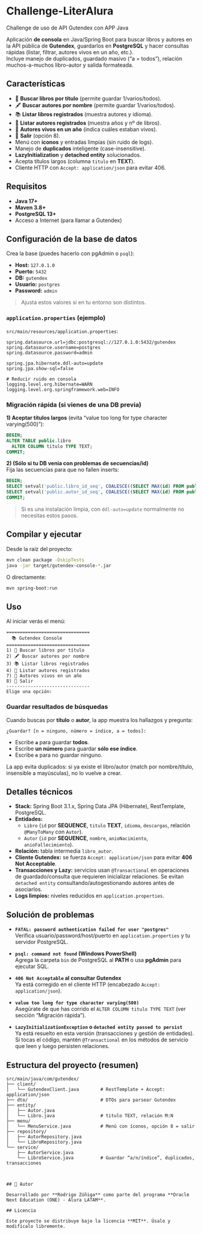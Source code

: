 # Challenge-LiterAlura
Challenge de uso de API Gutendex con APP Java

Aplicación **de consola** en Java/Spring Boot para buscar libros y autores en la API pública de **Gutendex**, guardarlos en **PostgreSQL** y hacer consultas rápidas (listar, filtrar, autores vivos en un año, etc.).  
Incluye manejo de duplicados, guardado masivo (“a = todos”), relación muchos-a-muchos libro–autor y salida formateada.

## Características

- 🔎 **Buscar libros por título** (permite guardar 1/varios/todos).
- 🖋️ **Buscar autores por nombre** (permite guardar 1/varios/todos).
- 📚 **Listar libros registrados** (muestra autores y idioma).
- 👤 **Listar autores registrados** (muestra años y nº de libros).
- 🧭 **Autores vivos en un año** (indica cuáles estaban vivos).
- 🚪 **Salir** (opción 8).
- Menú con **iconos** y entradas limpias (sin ruido de logs).
- Manejo de **duplicados** inteligente (case-insensitive).
- **LazyInitialization** y **detached entity** solucionados.
- Acepta títulos largos (columna `titulo` en **TEXT**).
- Cliente HTTP con `Accept: application/json` para evitar 406.

## Requisitos

- **Java 17+**
- **Maven 3.8+**
- **PostgreSQL 13+**
- Acceso a Internet (para llamar a Gutendex)

## Configuración de la base de datos

Crea la base (puedes hacerlo con pgAdmin o `psql`):

- **Host:** `127.0.1.0`  
- **Puerto:** `5432`  
- **DB:** `gutendex`  
- **Usuario:** `postgres`  
- **Password:** `admin`

> Ajusta estos valores si en tu entorno son distintos.

### `application.properties` (ejemplo)

`src/main/resources/application.properties`:

```properties
spring.datasource.url=jdbc:postgresql://127.0.1.0:5432/gutendex
spring.datasource.username=postgres
spring.datasource.password=admin

spring.jpa.hibernate.ddl-auto=update
spring.jpa.show-sql=false

# Reducir ruido en consola
logging.level.org.hibernate=WARN
logging.level.org.springframework.web=INFO
```

### Migración rápida (si vienes de una DB previa)

**1) Aceptar títulos largos** (evita “value too long for type character varying(500)”):

```sql
BEGIN;
ALTER TABLE public.libro
  ALTER COLUMN titulo TYPE TEXT;
COMMIT;
```

**2) (Sólo si tu DB venía con problemas de secuencias/id)**  
Fija las secuencias para que no fallen inserts:

```sql
BEGIN;
SELECT setval('public.libro_id_seq', COALESCE((SELECT MAX(id) FROM public.libro), 0) + 1, false);
SELECT setval('public.autor_id_seq', COALESCE((SELECT MAX(id) FROM public.autor), 0) + 1, false);
COMMIT;
```

> Si es una instalación limpia, con `ddl-auto=update` normalmente no necesitas estos pasos.

## Compilar y ejecutar

Desde la raíz del proyecto:

```bash
mvn clean package -DskipTests
java -jar target/gutendex-console-*.jar
```

O directamente:

```bash
mvn spring-boot:run
```

## Uso

Al iniciar verás el menú:

```
===============================
  📚 Gutendex Console
===============================
1) 🔎 Buscar libros por título
2) 🖋️ Buscar autores por nombre
3) 📚 Listar libros registrados
4) 👤 Listar autores registrados
7) 🧭 Autores vivos en un año
8) 🚪 Salir
-------------------------------
Elige una opción:
```

### Guardar resultados de búsquedas
Cuando buscas por **título** o **autor**, la app muestra los hallazgos y pregunta:

```
¿Guardar? [n = ninguno, número = índice, a = todos]:
```

- Escribe **`a`** para guardar **todos**.
- Escribe **un número** para guardar **sólo ese índice**.
- Escribe **`n`** para no guardar ninguno.

La app evita duplicados: si ya existe el libro/autor (match por nombre/título, insensible a mayúsculas), no lo vuelve a crear.

## Detalles técnicos

- **Stack:** Spring Boot 3.1.x, Spring Data JPA (Hibernate), RestTemplate, PostgreSQL.
- **Entidades:**
  - `Libro` (`id` por **SEQUENCE**, `titulo` **TEXT**, `idioma`, `descargas`, relación `@ManyToMany` con `Autor`).
  - `Autor` (`id` por **SEQUENCE**, `nombre`, `anioNacimiento`, `anioFallecimiento`).
- **Relación:** tabla intermedia `libro_autor`.
- **Cliente Gutendex:** se fuerza `Accept: application/json` para evitar **406 Not Acceptable**.
- **Transacciones y Lazy:** servicios usan `@Transactional` en operaciones de guardado/consulta que requieren inicializar relaciones. Se evitan `detached entity` consultando/autogestionando autores antes de asociarlos.
- **Logs limpios:** niveles reducidos en `application.properties`.

## Solución de problemas

- **`FATAL: password authentication failed for user "postgres"`**  
  Verifica usuario/password/host/puerto en `application.properties` y tu servidor PostgreSQL.

- **`psql: command not found` (Windows PowerShell)**  
  Agrega la carpeta `bin` de PostgreSQL al **PATH** o usa **pgAdmin** para ejecutar SQL.

- **`406 Not Acceptable` al consultar Gutendex**  
  Ya está corregido en el cliente HTTP (encabezado `Accept: application/json`).

- **`value too long for type character varying(500)`**  
  Asegúrate de que has corrido el `ALTER COLUMN titulo TYPE TEXT` (ver sección “Migración rápida”).

- **`LazyInitializationException` o `detached entity passed to persist`**  
  Ya está resuelto en esta versión (transacciones y gestión de entidades). Si tocas el código, mantén `@Transactional` en los métodos de servicio que leen y luego persisten relaciones.

## Estructura del proyecto (resumen)

```
src/main/java/com/gutendex/
├── client/
│   └── GutendexClient.java        # RestTemplate + Accept: application/json
├── dto/                           # DTOs para parsear Gutendex
├── entity/
│   ├── Autor.java
│   └── Libro.java                 # titulo TEXT, relación M:N
├── menu/
│   └── MenuService.java           # Menú con íconos, opción 8 = salir
├── repository/
│   ├── AutorRepository.java
│   └── LibroRepository.java
└── service/
    ├── AutorService.java
    └── LibroService.java          # Guardar “a/n/índice”, duplicados, transacciones



## 🧠 Autor

Desarrollado por **Rodrigo Zúñiga** como parte del programa **Oracle Next Education (ONE) - Alura LATAM**.

## Licencia

Este proyecto se distribuye bajo la licencia **MIT**. Úsalo y modifícalo libremente.
